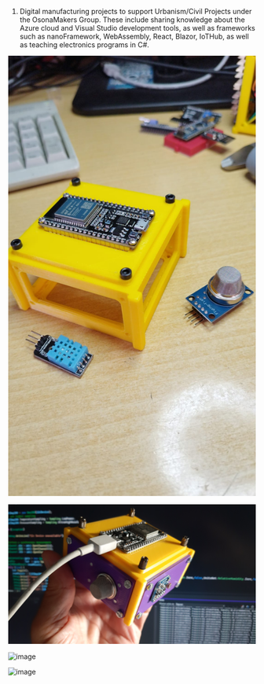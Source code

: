 1) Digital manufacturing projects to support Urbanism/Civil Projects under the OsonaMakers Group. These include sharing knowledge about the Azure cloud and Visual Studio development tools, as well as frameworks such as nanoFramework, WebAssembly, React, Blazor, IoTHub, as well as teaching electronics programs in C#.

![image](/_1_OsonaMakers_Hardware/images/SensorBox_1.jpg)

![image](/_1_OsonaMakers_Hardware/images/SensorBox_2.jpeg)

![image](/_1_OsonaMakers_Hardware/images/OsonaMakers_HW1.jpg)

![image](/_1_OsonaMakers_Hardware/images/OsonaMakers_HW2.jpg)